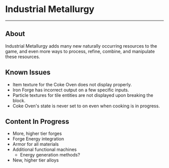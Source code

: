 # Industrial Metallurgy
- - - - 

## About

Industrial Metallurgy adds many new naturally occurring resources to the game, and even more ways to process, refine, combine, and manipulate these resources.

## Known Issues

* Item texture for the Coke Oven does not display properly.
* Iron Forge has incorrect output on a few specific inputs.
* Particle textures for tile entities are not displayed upon breaking the block.
* Coke Oven's state is never set to on even when cooking is in progress.

## Content In Progress

* More, higher tier forges
* Forge Energy integration
* Armor for all materials
* Additional functional machines
  * Energy generation methods?
* New, higher tier alloys
